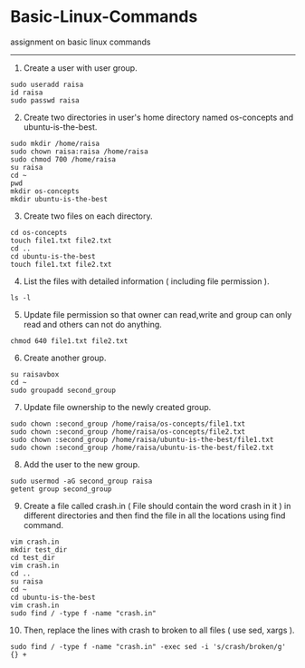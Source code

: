 # Basic-Linux-Commands
assignment on basic linux commands

---
1. Create a user with user group.
```
sudo useradd raisa
id raisa
sudo passwd raisa
```
2. Create two directories in user's home directory named os-concepts and ubuntu-is-the-best.
```
sudo mkdir /home/raisa
sudo chown raisa:raisa /home/raisa
sudo chmod 700 /home/raisa
su raisa
cd ~
pwd
mkdir os-concepts
mkdir ubuntu-is-the-best
```
3. Create two files on each directory.
```
cd os-concepts
touch file1.txt file2.txt
cd ..
cd ubuntu-is-the-best
touch file1.txt file2.txt
```
4. List the files with detailed information ( including file permission ).
```
ls -l
```
5.  Update file permission so that owner can read,write and group can only read and others can not do anything.
```
chmod 640 file1.txt file2.txt
```
6. Create another group.
```
su raisavbox
cd ~
sudo groupadd second_group
```
7. Update file ownership to the newly created group.
```
sudo chown :second_group /home/raisa/os-concepts/file1.txt
sudo chown :second_group /home/raisa/os-concepts/file2.txt
sudo chown :second_group /home/raisa/ubuntu-is-the-best/file1.txt
sudo chown :second_group /home/raisa/ubuntu-is-the-best/file2.txt
```
8. Add the user to the new group.
```
sudo usermod -aG second_group raisa
getent group second_group 
```
9. Create a file called crash.in ( File should contain the word crash in it ) in different directories and then find the file in all the locations using find command.
```
vim crash.in
mkdir test_dir
cd test_dir
vim crash.in
cd ..
su raisa
cd ~
cd ubuntu-is-the-best
vim crash.in
sudo find / -type f -name "crash.in"
```
10. Then, replace the lines with crash to broken to all files ( use sed, xargs ).
```
sudo find / -type f -name "crash.in" -exec sed -i 's/crash/broken/g' {} +
```
